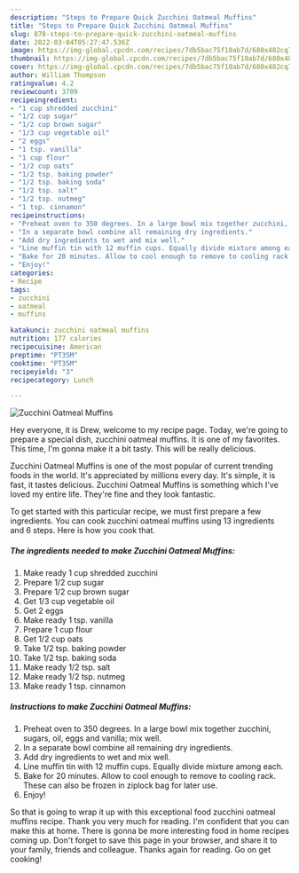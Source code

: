 ```yaml
---
description: "Steps to Prepare Quick Zucchini Oatmeal Muffins"
title: "Steps to Prepare Quick Zucchini Oatmeal Muffins"
slug: 878-steps-to-prepare-quick-zucchini-oatmeal-muffins
date: 2022-03-04T05:27:47.536Z
image: https://img-global.cpcdn.com/recipes/7db5bac75f10ab7d/680x482cq70/zucchini-oatmeal-muffins-recipe-main-photo.jpg
thumbnail: https://img-global.cpcdn.com/recipes/7db5bac75f10ab7d/680x482cq70/zucchini-oatmeal-muffins-recipe-main-photo.jpg
cover: https://img-global.cpcdn.com/recipes/7db5bac75f10ab7d/680x482cq70/zucchini-oatmeal-muffins-recipe-main-photo.jpg
author: William Thompson
ratingvalue: 4.2
reviewcount: 3709
recipeingredient:
- "1 cup shredded zucchini"
- "1/2 cup sugar"
- "1/2 cup brown sugar"
- "1/3 cup vegetable oil"
- "2 eggs"
- "1 tsp. vanilla"
- "1 cup flour"
- "1/2 cup oats"
- "1/2 tsp. baking powder"
- "1/2 tsp. baking soda"
- "1/2 tsp. salt"
- "1/2 tsp. nutmeg"
- "1 tsp. cinnamon"
recipeinstructions:
- "Preheat oven to 350 degrees. In a large bowl mix together zucchini, sugars, oil, eggs and vanilla; mix well."
- "In a separate bowl combine all remaining dry ingredients."
- "Add dry ingredients to wet and mix well."
- "Line muffin tin with 12 muffin cups. Equally divide mixture among each."
- "Bake for 20 minutes. Allow to cool enough to remove to cooling rack. These can also be frozen in ziplock bag for later use."
- "Enjoy!"
categories:
- Recipe
tags:
- zucchini
- oatmeal
- muffins

katakunci: zucchini oatmeal muffins 
nutrition: 177 calories
recipecuisine: American
preptime: "PT35M"
cooktime: "PT35M"
recipeyield: "3"
recipecategory: Lunch

---
```



![Zucchini Oatmeal Muffins](https://img-global.cpcdn.com/recipes/7db5bac75f10ab7d/680x482cq70/zucchini-oatmeal-muffins-recipe-main-photo.jpg)

Hey everyone, it is Drew, welcome to my recipe page. Today, we're going to prepare a special dish, zucchini oatmeal muffins. It is one of my favorites. This time, I'm gonna make it a bit tasty. This will be really delicious.

Zucchini Oatmeal Muffins is one of the most popular of current trending foods in the world. It's appreciated by millions every day. It's simple, it is fast, it tastes delicious. Zucchini Oatmeal Muffins is something which I've loved my entire life. They're fine and they look fantastic.




To get started with this particular recipe, we must first prepare a few ingredients. You can cook zucchini oatmeal muffins using 13 ingredients and 6 steps. Here is how you cook that.

<!--inarticleads1-->

##### The ingredients needed to make Zucchini Oatmeal Muffins:

1. Make ready 1 cup shredded zucchini
1. Prepare 1/2 cup sugar
1. Prepare 1/2 cup brown sugar
1. Get 1/3 cup vegetable oil
1. Get 2 eggs
1. Make ready 1 tsp. vanilla
1. Prepare 1 cup flour
1. Get 1/2 cup oats
1. Take 1/2 tsp. baking powder
1. Take 1/2 tsp. baking soda
1. Make ready 1/2 tsp. salt
1. Make ready 1/2 tsp. nutmeg
1. Make ready 1 tsp. cinnamon




<!--inarticleads2-->

##### Instructions to make Zucchini Oatmeal Muffins:

1. Preheat oven to 350 degrees. In a large bowl mix together zucchini, sugars, oil, eggs and vanilla; mix well.
1. In a separate bowl combine all remaining dry ingredients.
1. Add dry ingredients to wet and mix well.
1. Line muffin tin with 12 muffin cups. Equally divide mixture among each.
1. Bake for 20 minutes. Allow to cool enough to remove to cooling rack. These can also be frozen in ziplock bag for later use.
1. Enjoy!




So that is going to wrap it up with this exceptional food zucchini oatmeal muffins recipe. Thank you very much for reading. I'm confident that you can make this at home. There is gonna be more interesting food in home recipes coming up. Don't forget to save this page in your browser, and share it to your family, friends and colleague. Thanks again for reading. Go on get cooking!
